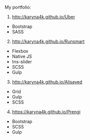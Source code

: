 My portfolio:

1. http://karyna4k.github.io/Uber 
- Bootstrap
- SASS
2. http://karyna4k.github.io/Runsmart 
  - Flexbox
  - Native JS
  - tns-slider
  - SCSS
  - Gulp
3. http://karyna4k.github.io/Alisayed
  - Grid
  - Gulp
  - SCSS
4. https://karyna4k.github.io/Prengi
  - Bootstrap
  - SCSS
  - Gulp
